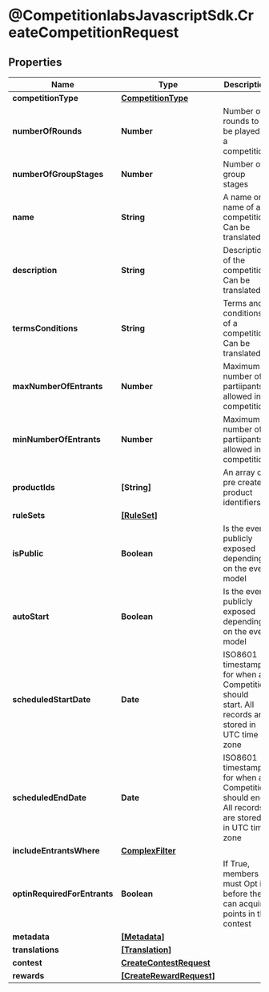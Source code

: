 # @CompetitionlabsJavascriptSdk.CreateCompetitionRequest

## Properties

Name | Type | Description | Notes
------------ | ------------- | ------------- | -------------
**competitionType** | [**CompetitionType**](CompetitionType.md) |  | 
**numberOfRounds** | **Number** | Number of rounds to be played in a competition | [default to 1]
**numberOfGroupStages** | **Number** | Number of group stages | [optional] 
**name** | **String** | A name or a name of a competition. Can be translated | 
**description** | **String** | Description of the competition. Can be translated | [optional] 
**termsConditions** | **String** | Terms and conditions of a competition. Can be translated | [optional] 
**maxNumberOfEntrants** | **Number** | Maximum number of partiipants allowed in a competition | [optional] 
**minNumberOfEntrants** | **Number** | Maximum number of partiipants allowed in a competition | 
**productIds** | **[String]** | An array of pre created product identifiers | [optional] 
**ruleSets** | [**[RuleSet]**](RuleSet.md) |  | 
**isPublic** | **Boolean** | Is the event publicly exposed depending on the event model | [optional] [default to true]
**autoStart** | **Boolean** | Is the event publicly exposed depending on the event model | [optional] [default to true]
**scheduledStartDate** | **Date** | ISO8601 timestamp for when a Competition should start. All records are stored in UTC time zone | 
**scheduledEndDate** | **Date** | ISO8601 timestamp for when a Competition should end. All records are stored in UTC time zone | 
**includeEntrantsWhere** | [**ComplexFilter**](ComplexFilter.md) |  | [optional] 
**optinRequiredForEntrants** | **Boolean** | If True, members must Opt in before they can acquire points in the contest | [default to false]
**metadata** | [**[Metadata]**](Metadata.md) |  | [optional] 
**translations** | [**[Translation]**](Translation.md) |  | [optional] 
**contest** | [**CreateContestRequest**](CreateContestRequest.md) |  | [optional] 
**rewards** | [**[CreateRewardRequest]**](CreateRewardRequest.md) |  | [optional] 


